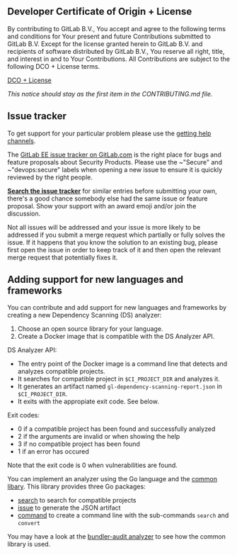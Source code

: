 ## Developer Certificate of Origin + License

By contributing to GitLab B.V., You accept and agree to the following terms and
conditions for Your present and future Contributions submitted to GitLab B.V.
Except for the license granted herein to GitLab B.V. and recipients of software
distributed by GitLab B.V., You reserve all right, title, and interest in and to
Your Contributions. All Contributions are subject to the following DCO + License
terms.

[DCO + License](https://gitlab.com/gitlab-org/dco/blob/master/README.md)

_This notice should stay as the first item in the CONTRIBUTING.md file._

## Issue tracker

To get support for your particular problem please use the
[getting help channels](https://about.gitlab.com/getting-help/).

The [GitLab EE issue tracker on GitLab.com][ee-tracker] is the right place for bugs and feature proposals about Security Products. 
Please use the ~"Secure" and ~"devops:secure" labels when opening a new issue to ensure it is quickly reviewed by the right people.

**[Search the issue tracker][ee-tracker]** for similar entries before
submitting your own, there's a good chance somebody else had the same issue or
feature proposal. Show your support with an award emoji and/or join the
discussion. 

Not all issues will be addressed and your issue is more likely to
be addressed if you submit a merge request which partially or fully solves
the issue. If it happens that you know the solution to an existing bug, please first
open the issue in order to keep track of it and then open the relevant merge
request that potentially fixes it.

[ee-tracker]: https://gitlab.com/gitlab-org/gitlab-ee/issues

## Adding support for new languages and frameworks

You can contribute and add support for new languages and frameworks
by creating a new Dependency Scanning (DS) analyzer:

1. Choose an open source library for your language.
1. Create a Docker image that is compatible with the DS Analyzer API.

DS Analyzer API:

- The entry point of the Docker image is a command line
that detects and analyzes compatible projects.
- It searches for compatible project in `$CI_PROJECT_DIR` and analyzes it.
- It generates an artifact named `gl-dependency-scanning-report.json` in `$CI_PROJECT_DIR`.
- It exits with the appropiate exit code. See below.

Exit codes:

- 0 if a compatible project has been found and successfully analyzed
- 2 if the arguments are invalid or when showing the help
- 3 if no compatible project has been found
- 1 if an error has occured

Note that the exit code is 0 when vulnerabilities are found.

You can implement an analyzer using the Go language
and the [common libary](https://gitlab.com/gitlab-org/security-products/analyzers/common).
This library provides three Go packages:
- [search](https://gitlab.com/gitlab-org/security-products/analyzers/common/tree/master/search) to search for compatible projects
- [issue](https://gitlab.com/gitlab-org/security-products/analyzers/common/tree/master/issue) to generate the JSON artifact
- [command](https://gitlab.com/gitlab-org/security-products/analyzers/common/tree/master/command) to create a command line with the sub-commands `search` and `convert`

You may have a look at the [bundler-audit analyzer](https://gitlab.com/gitlab-org/security-products/analyzers/bundler-audit)
to see how the common library is used.
